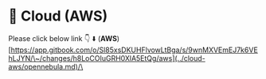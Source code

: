 # 🔶 Cloud (AWS)

Please click below link 👇 ⬇️ (**AWS**)\
[https://app.gitbook.com/o/Sl85xsDKUHFlvowLtBga/s/9wnMXVEmEJ7k6VEhLJYN/\~/changes/h8LoCOIuGRH0XlA5EtQg/aws](../cloud-aws/opennebula.md)/\
